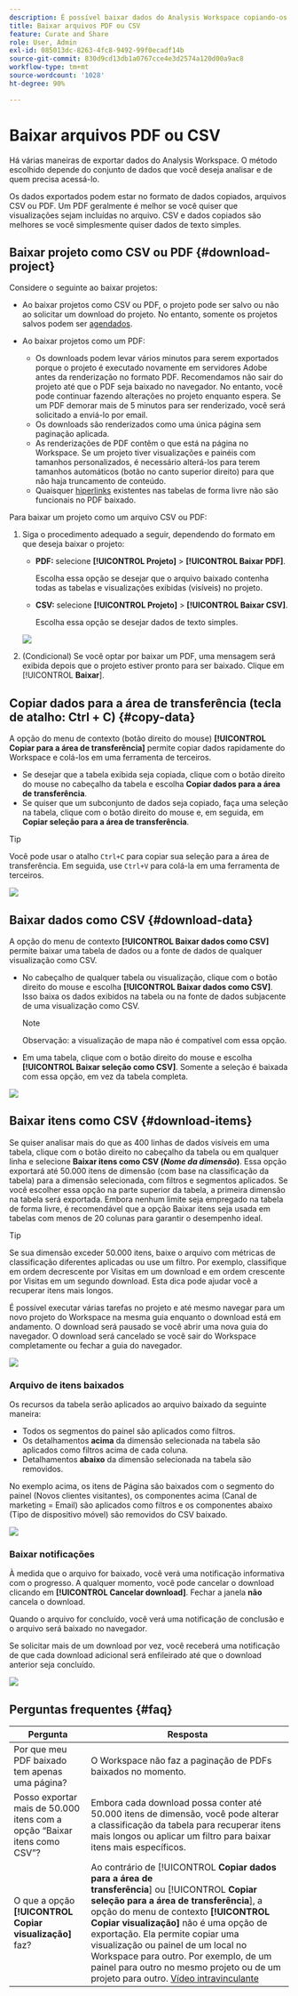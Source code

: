 ```yaml
---
description: É possível baixar dados do Analysis Workspace copiando-os ou em formatos PDF e CSV.
title: Baixar arquivos PDF ou CSV
feature: Curate and Share
role: User, Admin
exl-id: 085013dc-8263-4fc8-9492-99f0ecadf14b
source-git-commit: 830d9cd13db1a0767cce4e3d2574a120d00a9ac8
workflow-type: tm+mt
source-wordcount: '1028'
ht-degree: 90%

---
```


# Baixar arquivos PDF ou CSV

Há várias maneiras de exportar dados do Analysis Workspace. O método escolhido depende do conjunto de dados que você deseja analisar e de quem precisa acessá-lo.

Os dados exportados podem estar no formato de dados copiados, arquivos CSV ou PDF. Um PDF geralmente é melhor se você quiser que visualizações sejam incluídas no arquivo. CSV e dados copiados são melhores se você simplesmente quiser dados de texto simples.

## Baixar projeto como CSV ou PDF {#download-project}

Considere o seguinte ao baixar projetos:

* Ao baixar projetos como CSV ou PDF, o projeto pode ser salvo ou não ao solicitar um download do projeto. No entanto, somente os projetos salvos podem ser [agendados](/help/analyze/analysis-workspace/curate-share/t-schedule-report.md).

* Ao baixar projetos como um PDF:
   * Os downloads podem levar vários minutos para serem exportados porque o projeto é executado novamente em servidores Adobe antes da renderização no formato PDF. Recomendamos não sair do projeto até que o PDF seja baixado no navegador. No entanto, você pode continuar fazendo alterações no projeto enquanto espera. Se um PDF demorar mais de 5 minutos para ser renderizado, você será solicitado a enviá-lo por email.
   * Os downloads são renderizados como uma única página sem paginação aplicada.
   * As renderizações de PDF contêm o que está na página no Workspace. Se um projeto tiver visualizações e painéis com tamanhos personalizados, é necessário alterá-los para terem tamanhos automáticos (botão no canto superior direito) para que não haja truncamento de conteúdo.
   * Quaisquer [hiperlinks](/help/analyze/analysis-workspace/visualizations/freeform-table/freeform-table-hyperlinks.md) existentes nas tabelas de forma livre não são funcionais no PDF baixado.

Para baixar um projeto como um arquivo CSV ou PDF:

1. Siga o procedimento adequado a seguir, dependendo do formato em que deseja baixar o projeto:

   * **PDF:** selecione **[!UICONTROL Projeto]** > **[!UICONTROL Baixar PDF]**.

     Escolha essa opção se desejar que o arquivo baixado contenha todas as tabelas e visualizações exibidas (visíveis) no projeto.

   * **CSV:** selecione **[!UICONTROL Projeto]** > **[!UICONTROL Baixar CSV]**.

     Escolha essa opção se desejar dados de texto simples.

   ![](assets/download-project.png)

1. (Condicional) Se você optar por baixar um PDF, uma mensagem será exibida depois que o projeto estiver pronto para ser baixado. Clique em [!UICONTROL **Baixar**].

## Copiar dados para a área de transferência (tecla de atalho: Ctrl + C) {#copy-data}

A opção do menu de contexto (botão direito do mouse) **[!UICONTROL Copiar para a área de transferência]** permite copiar dados rapidamente do Workspace e colá-los em uma ferramenta de terceiros.

* Se desejar que a tabela exibida seja copiada, clique com o botão direito do mouse no cabeçalho da tabela e escolha **Copiar dados para a área de transferência**.
* Se quiser que um subconjunto de dados seja copiado, faça uma seleção na tabela, clique com o botão direito do mouse e, em seguida, em **Copiar seleção para a área de transferência**.

>[!TIP]
>
>Você pode usar o atalho `Ctrl+C` para copiar sua seleção para a área de transferência. Em seguida, use `Ctrl+V` para colá-la em uma ferramenta de terceiros.

![](assets/copy-selection.png)

## Baixar dados como CSV {#download-data}

A opção do menu de contexto **[!UICONTROL Baixar dados como CSV]** permite baixar uma tabela de dados ou a fonte de dados de qualquer visualização como CSV.

* No cabeçalho de qualquer tabela ou visualização, clique com o botão direito do mouse e escolha **[!UICONTROL Baixar dados como CSV]**.  Isso baixa os dados exibidos na tabela ou na fonte de dados subjacente de uma visualização como CSV. 

  >[!NOTE]
  >
  >  Observação: a visualização de mapa não é compatível com essa opção.

* Em uma tabela, clique com o botão direito do mouse e escolha **[!UICONTROL Baixar seleção como CSV]**. Somente a seleção é baixada com essa opção, em vez da tabela completa.

![](assets/download-data-viz.png)

## Baixar itens como CSV {#download-items}

Se quiser analisar mais do que as 400 linhas de dados visíveis em uma tabela, clique com o botão direito no cabeçalho da tabela ou em qualquer linha e selecione **Baixar itens como CSV (_Nome da dimensão_)**. Essa opção exportará até 50.000 itens de dimensão (com base na classificação da tabela) para a dimensão selecionada, com filtros e segmentos aplicados. Se você escolher essa opção na parte superior da tabela, a primeira dimensão na tabela será exportada. Embora nenhum limite seja empregado na tabela de forma livre, é recomendável que a opção Baixar itens seja usada em tabelas com menos de 20 colunas para garantir o desempenho ideal.

>[!TIP]
>
> Se sua dimensão exceder 50.000 itens, baixe o arquivo com métricas de classificação diferentes aplicadas ou use um filtro. Por exemplo, classifique em ordem decrescente por Visitas em um download e em ordem crescente por Visitas em um segundo download. Esta dica pode ajudar você a recuperar itens mais longos.

É possível executar várias tarefas no projeto e até mesmo navegar para um novo projeto do Workspace na mesma guia enquanto o download está em andamento. O download será pausado se você abrir uma nova guia do navegador. O download será cancelado se você sair do Workspace completamente ou fechar a guia do navegador.

![](assets/download-items.png)

### Arquivo de itens baixados

Os recursos da tabela serão aplicados ao arquivo baixado da seguinte maneira:

* Todos os segmentos do painel são aplicados como filtros.
* Os detalhamentos **acima** da dimensão selecionada na tabela são aplicados como filtros acima de cada coluna.
* Detalhamentos **abaixo** da dimensão selecionada na tabela são removidos.

No exemplo acima, os itens de Página são baixados com o segmento do painel (Novos clientes visitantes), os componentes acima (Canal de marketing = Email) são aplicados como filtros e os componentes abaixo (Tipo de dispositivo móvel) são removidos do CSV baixado.

![](assets/downloaded-file.png)

### Baixar notificações

À medida que o arquivo for baixado, você verá uma notificação informativa com o progresso. A qualquer momento, você pode cancelar o download clicando em **[!UICONTROL Cancelar download]**. Fechar a janela **não** cancela o download.

Quando o arquivo for concluído, você verá uma notificação de conclusão e o arquivo será baixado no navegador.

Se solicitar mais de um download por vez, você receberá uma notificação de que cada download adicional será enfileirado até que o download anterior seja concluído.

![](assets/toast.png)

## Perguntas frequentes {#faq}

| Pergunta | Resposta |
| --- | --- |
| Por que meu PDF baixado tem apenas uma página? | O Workspace não faz a paginação de PDFs baixados no momento. |
| Posso exportar mais de 50.000 itens com a opção “Baixar itens como CSV”? | Embora cada download possa conter até 50.000 itens de dimensão, você pode alterar a classificação da tabela para recuperar itens mais longos ou aplicar um filtro para baixar itens mais específicos. |
| O que a opção **[!UICONTROL Copiar visualização]** faz? | Ao contrário de [!UICONTROL **Copiar dados para a área de transferência**] ou [!UICONTROL **Copiar seleção para a área de transferência**], a opção do menu de contexto **[!UICONTROL Copiar visualização]** não é uma opção de exportação. Ela permite copiar uma visualização ou painel de um local no Workspace para outro. Por exemplo, de um painel para outro no mesmo projeto ou de um projeto para outro. [Vídeo intravinculante](https://experienceleague.adobe.com/docs/analytics-learn/tutorials/analysis-workspace/visualizations/intra-linking-in-analysis-workspace.html?lang=pt-BR) |
